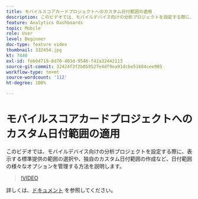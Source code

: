 ```yaml
---
title: モバイルスコアカードプロジェクトへのカスタム日付範囲の適用
description: このビデオでは、モバイルデバイス向けの分析プロジェクトを設定する際に、表示する標準提供の範囲の選択や、独自のカスタム日付範囲の作成など、日付範囲の様々なオプションを管理する方法を説明します。
feature: Analytics Dashboards
topic: Mobile
role: User
level: Beginner
doc-type: feature video
thumbnail: 332454.jpg
kt: 7440
exl-id: feb04719-8d70-403d-9546-f42a32442113
source-git-commit: 32424f3f2b05952fe4df9ea91dcbe51684cee905
workflow-type: tm+mt
source-wordcount: '112'
ht-degree: 100%

---
```


# モバイルスコアカードプロジェクトへのカスタム日付範囲の適用

このビデオでは、モバイルデバイス向けの分析プロジェクトを設定する際に、表示する標準提供の範囲の選択や、独自のカスタム日付範囲の作成など、日付範囲の様々なオプションを管理する方法を説明します。

>[!VIDEO](https://video.tv.adobe.com/v/332454/?quality=12&learn=on)

詳しくは、[ドキュメント](https://experienceleague.adobe.com/docs/analytics/analyze/mobapp/curator.html?lang=ja) を参照してください。
